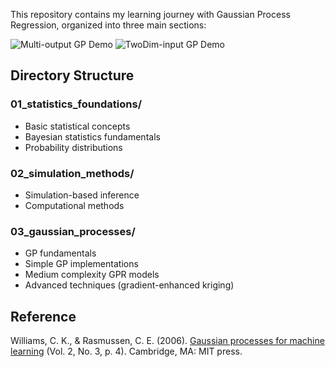 This repository contains my learning journey with Gaussian Process Regression, organized into three main sections:

![Multi-output GP Demo](https://github.com/bydeng01/new2GPR/blob/main/03_gaussian_processes/simple_gpr_gif_demo/mogp_indep_demo.gif)
![TwoDim-input GP Demo](https://github.com/bydeng01/new2GPR/blob/main/03_gaussian_processes/simple_gpr_gif_demo/gpr_twodim_demo.gif)

## Directory Structure

### 01_statistics_foundations/
- Basic statistical concepts
- Bayesian statistics fundamentals
- Probability distributions

### 02_simulation_methods/
- Simulation-based inference
- Computational methods

### 03_gaussian_processes/
- GP fundamentals
- Simple GP implementations
- Medium complexity GPR models
- Advanced techniques (gradient-enhanced kriging)

## Reference
Williams, C. K., & Rasmussen, C. E. (2006). [Gaussian processes for machine learning](https://direct.mit.edu/books/monograph/2320/Gaussian-Processes-for-Machine-Learning) (Vol. 2, No. 3, p. 4). Cambridge, MA: MIT press.
